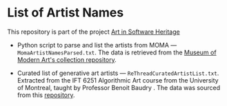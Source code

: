 # List of Artist Names

This repository is part of the project [Art in Software Heritage](https://github.com/rafpinter/art-in-swh)

- Python script to parse and list the artists from MOMA — `MomaArtistNamesParsed.txt`. The data is retrieved from the [Museum of Modern Art's collection repository](https://github.com/MuseumofModernArt/collection/blob/main/Artists.csv).

- Curated list of generative art artists — `ReThreadCuratedArtistList.txt`. Extracted from the IFT 6251 Algorithmic Art course from the University of Montreal, taught by Professor Benoit Baudry . The data was sourced from this [repository](https://github.com/rethread-studio/algorithmic-art-course).